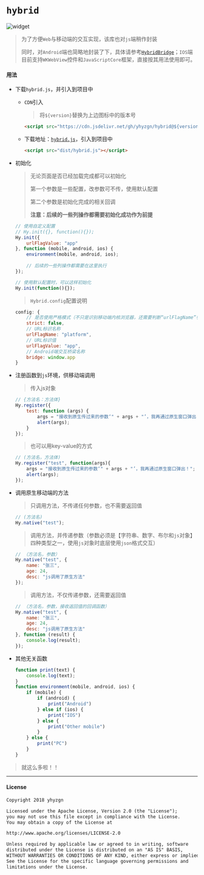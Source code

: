 # `hybrid`

![widget](https://img.shields.io/badge/hybrid-1.0.1-brightgreen.svg)

> 为了方便`Web`与移动端的交互实现，该库也对`js`端稍作封装
>
> 同时，对`Android`端也简略地封装了下，具体请参考[`HybridBridge`](https://github.com/yhyzgn/Widgets#HybridBridge)；`IOS`端目前支持`WKWebView`控件和`JavaScriptCore`框架，直接按其用法使用即可。



#### 用法

* 下载`hybrid.js`，并引入到项目中

  * `CDN`引入

    > 将`${version}`替换为上边图标中的版本号

    ```html
    <script src="https://cdn.jsdelivr.net/gh/yhyzgn/hybrid@${version}/dist/hybrid.js"></script>
    ```

  * 下载地址：[`hybrid.js`](https://github.com/yhyzgn/hybrid/blob/master/dist/hybrid.js)，引入到项目中

    ```html
    <script src="dist/hybrid.js"></script>
    ```

* 初始化

  > 无论页面是否已经加载完成都可以初始化
  >
  > 第一个参数是一些配置，改参数可不传，使用默认配置
  >
  > 第二个参数是初始化完成的相关回调
  >
  > **注意：后续的一些列操作都需要初始化成功作为前提**

  ```javascript
  // 使用自定义配置
  // Hy.init({}, function(){});
  Hy.init({
      urlFlagValue: "app"
  }, function (mobile, android, ios) {
      environment(mobile, android, ios);
      
      // 后续的一些列操作都需要在这里执行  	
  });
  
  // 使用默认配置时，可以这样初始化
  Hy.init(function(){});
  ```
  > `Hybrid.config`配置说明

  ```javascript
  config: {
      // 是否使用严格模式（不只是识别移动端内核浏览器，还需要判断“urlFlagName”参数），默认为false
      strict: false,
      // URL标识名称
      urlFlagName: "platform",
      // URL标识值
      urlFlagValue: "app",
      // Android端交互桥梁名称
      bridge: window.app
  }
  ```

* 注册函数到`js`环境，供移动端调用

  > 传入js对象

  ```javascript
  // {方法名：方法体}
  Hy.register({
      test: function (args) {
          args = "接收到原生传过来的参数‘" + args + "’，我再通过原生窗口弹出！";
          alert(args);
      }
  });
  ```

  > 也可以用key-value的方式

  ```javascript
  // (方法名，方法体)
  Hy.register("test", function(args){
      args = "接收到原生传过来的参数‘" + args + "’，我再通过原生窗口弹出！";
      alert(args);
  });
  ```

* 调用原生移动端的方法

  > 只调用方法，不传递任何参数，也不需要返回值

  ```javascript
  // (方法名)
  Hy.native("test");
  ```

  > 调用方法，并传递参数（参数必须是【字符串、数字、布尔和`js`对象】四种类型之一，使用`js`对象时底层使用`json`格式交互）

  ```javascript
  // （方法名，参数）
  Hy.native("test", {
      name: "张三",
      age: 24,
      desc: "js调用了原生方法"
  });
  ```

  > 调用方法，不仅传递参数，还需要返回值

  ```javascript
  // （方法名，参数，接收返回值的回调函数）
  Hy.native("test", {
      name: "张三",
      age: 24,
      desc: "js调用了原生方法"
  }, function (result) {
      console.log(result);
  });
  ```

* 其他无关函数

  ```js
  function print(text) {
      console.log(text);
  }
  function environment(mobile, android, ios) {
      if (mobile) {
          if (android) {
              print("Android")
          } else if (ios) {
              print("IOS")
          } else {
              print("Other mobile")
          }
      } else {
          print("PC")
      }
  }
  ```

> 就这么多啦！！

----

#### License

```tex
Copyright 2018 yhyzgn

Licensed under the Apache License, Version 2.0 (the "License");
you may not use this file except in compliance with the License.
You may obtain a copy of the License at

http://www.apache.org/licenses/LICENSE-2.0

Unless required by applicable law or agreed to in writing, software
distributed under the License is distributed on an "AS IS" BASIS,
WITHOUT WARRANTIES OR CONDITIONS OF ANY KIND, either express or implied.
See the License for the specific language governing permissions and
limitations under the License.
```



